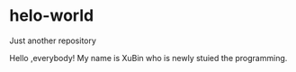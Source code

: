 # helo-world
Just another repository

Hello ,everybody! My name is XuBin who is newly stuied the programming.
